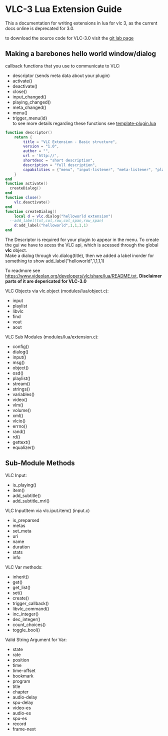 # VLC-3 Lua Extension Guide
This a documentation for writing extensions in lua for vlc 3, as the current docs online is deprecated for 3.0.

to download the source code for VLC-3.0 visit the [git lab page](https://code.videolan.org/videolan/vlc-3.0)
## Making a barebones hello world window/dialog

callback functions that you use to communicate to VLC:
- descriptor (sends meta data about your plugin)
- activate()
- deactivate()
- close()
- input_changed()
- playing_changed()
- meta_changed()
- menu()
- trigger_menu(id)  
to see more details regarding these functions see [template-plugin.lua](https://github.com/nima64/vlc-lua-extension-template/blob/main/template-plugin.lua)

```lua
function descriptor()
	return {
		title = "VLC Extension - Basic structure",
		version = "1.0",
		author = "",
		url = 'http://',
		shortdesc = "short description",
		description = "full description",
		capabilities = {"menu", "input-listener", "meta-listener", "playing-listener"}
	}
end
function activate()
  createDialog()
end
function close()
	vlc.deactivate()
end
function createDialog()
	local d = vlc.dialog("helloworld extension")
  --add_label(txt,col,row,col_span,row_span)
	d:add_label("helloworld",1,1,1,1)
end
```
The Descriptor is required for your plugin to appear in the menu.
To create the gui we have to acess the VLC api, which is acessed through the global **vlc** object.  
Make a dialog through vlc.dialog(title), then we added a label inorder for something to show
add_label("helloworld",1,1,1,1)  

To readmore see https://www.videolan.org/developers/vlc/share/lua/README.txt, **Disclaimer parts of it are depericated for VLC-3.0**  

VLC Objects via vlc.object (modules/lua/object.c):
- input
- playlist
- libvlc
- find
- vout
- aout  

VLC Sub Modules (modules/lua/extension.c):
- config()
- dialog()
- input()
- msg()
- object()
- osd()
- playlist()
- stream()
- strings()
- variables()
- video()
- vlm()
- volume()
- xml()
- vlcio()
- errno()
- rand()
- rd()
- gettext()
- equalizer()

## Sub-Module Methods

VLC Input:
- is_playing()
- item()
- add_subtitle()
- add_subtitle_mrl()

VLC InputItem via vlc.iput.item() (input.c)
- is_preparsed
- metas
- set_meta
- uri
- name
- duration
- stats
- info

VLC Var methods:
- inherit()
- get()
- get_list()
- set()
- create()
- trigger_callback()
- libvlc_command()
- inc_integer()
- dec_integer()
- count_choices()
- toggle_bool()

Valid String Argument for Var:
- state
- rate
- position
- time
- time-offset
- bookmark
- program
- title
- chapter
- audio-delay
- spu-delay
- video-es
- audio-es
- spu-es
- record
- frame-next





